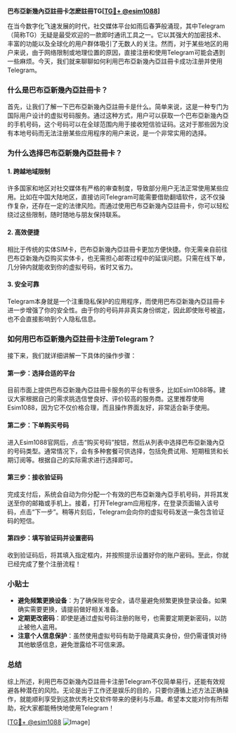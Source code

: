 **巴布亞新幾內亞註冊卡怎麽註冊TG[[TG💪+ @esim1088](https://t.me/s/esim1088)]**

在当今数字化飞速发展的时代，社交媒体平台如雨后春笋般涌现，其中Telegram（简称TG）无疑是最受欢迎的一款即时通讯工具之一。它以其强大的加密技术、丰富的功能以及全球化的用户群体吸引了无数人的关注。然而，对于某些地区的用户来说，由于网络限制或地理位置的原因，直接注册和使用Telegram可能会遇到一些麻烦。今天，我们就来聊聊如何利用巴布亞新幾內亞註冊卡成功注册并使用Telegram。

### 什么是巴布亞新幾內亞註冊卡？

首先，让我们了解一下巴布亞新幾內亞註冊卡是什么。简单来说，这是一种专门为国际用户设计的虚拟号码服务。通过这种方式，用户可以获取一个巴布亞新幾內亞的手机号码，这个号码可以在全球范围内用于接收短信验证码。这对于那些因为没有本地号码而无法注册某些应用程序的用户来说，是一个非常实用的选择。

### 为什么选择巴布亞新幾內亞註冊卡？

#### 1. 跨越地域限制

许多国家和地区对社交媒体有严格的审查制度，导致部分用户无法正常使用某些应用。比如在中国大陆地区，直接访问Telegram可能需要借助翻墙软件，这不仅操作复杂，还存在一定的法律风险。而通过使用巴布亞新幾內亞註冊卡，你可以轻松绕过这些限制，随时随地与朋友保持联系。

#### 2. 高效便捷

相比于传统的实体SIM卡，巴布亞新幾內亞註冊卡更加方便快捷。你无需亲自前往巴布亞新幾內亞购买实体卡，也无需担心邮寄过程中的延误问题。只需在线下单，几分钟内就能收到你的虚拟号码，省时又省力。

#### 3. 安全可靠

Telegram本身就是一个注重隐私保护的应用程序，而使用巴布亞新幾內亞註冊卡进一步增强了你的安全性。由于你的号码并非真实身份绑定，因此即使账号被盗，也不会直接影响到个人隐私信息。

### 如何用巴布亞新幾內亞註冊卡注册Telegram？

接下来，我们就详细讲解一下具体的操作步骤：

#### 第一步：选择合适的平台

目前市面上提供巴布亞新幾內亞註冊卡服务的平台有很多，比如Esim1088等。建议大家根据自己的需求挑选信誉良好、评价较高的服务商。这里推荐使用Esim1088，因为它不仅价格合理，而且操作界面友好，非常适合新手使用。

#### 第二步：下单购买号码

进入Esim1088官网后，点击“购买号码”按钮，然后从列表中选择巴布亞新幾內亞的号码类型。通常情况下，会有多种套餐可供选择，包括免费试用、短期租赁和长期订阅等。根据自己的实际需求进行选择即可。

#### 第三步：接收验证码

完成支付后，系统会自动为你分配一个有效的巴布亞新幾內亞手机号码，并将其发送至你的邮箱或手机上。接着，打开Telegram应用程序，在登录页面输入该号码，点击“下一步”。稍等片刻后，Telegram会向你的虚拟号码发送一条包含验证码的短信。

#### 第四步：填写验证码并设置密码

收到验证码后，将其填入指定框内，并按照提示设置好你的账户密码。至此，你就已经完成了整个注册流程！

### 小贴士

- **避免频繁更换设备**：为了确保账号安全，请尽量避免频繁更换登录设备。如果确实需要更换，请提前做好相关准备。
- **定期更改密码**：即使是通过虚拟号码注册的账号，也需要定期更新密码，以防止被他人盗用。
- **注意个人信息保护**：虽然使用虚拟号码有助于隐藏真实身份，但仍需谨慎对待其他敏感信息，避免泄露给不可信来源。

### 总结

综上所述，利用巴布亞新幾內亞註冊卡注册Telegram不仅简单易行，还能有效规避各种潜在的风险。无论是出于工作还是娱乐的目的，只要你遵循上述方法正确操作，就能顺利享受到这款优秀社交软件带来的便利与乐趣。希望本文能对你有所帮助，祝大家都能畅快地使用Telegram！

[[TG💪+ @esim1088](https://t.me/s/esim1088) ![Image](https://i.postimg.cc/4NQfJmqS/Snipaste-2025-05-13-00-14-12.png)]